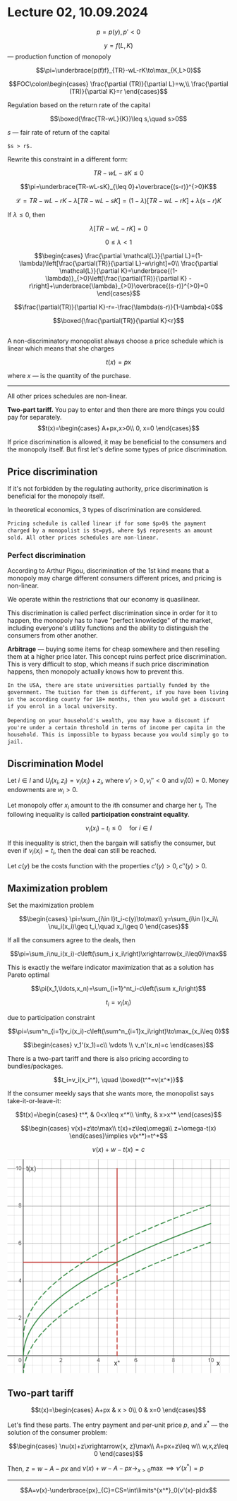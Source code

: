 # Lecture 02, 10.09.2024

$$p=p(y), p'<0$$

$$y=f(L, K)$$ — production function of monopoly

$$\pi=\underbrace{p(f)f}_{TR}-wL-rK\to\max_{K,L>0}$$

$$FOC\colon\begin{cases}
    \frac{\partial (TR)}{\partial L}=w,\\
    \frac{\partial (TR)}{\partial K}=r
\end{cases}$$

Regulation based on the return rate of the capital

$$\boxed{\frac{TR-wL}{K}}\leq s,\quad s>0$$

$s$ — fair rate of return of the capital

```{prf:proposition}
$s > r$.
```

Rewrite this constraint in a different form:

$$TR-wL-sK\leq 0$$

$$\pi=\underbrace{TR-wL-sK}_{\leq 0}+\overbrace{(s-r)}^{>0}K$$

$$\mathcal{L}=TR-wL-rK-\lambda[TR-wL-sK]=(1-\lambda)[TR-wL-rK]+\lambda(s-r)K$$

If $\lambda \leq 0$, then

$$\lambda[TR-wL-rK]=0$$

$$0\leq\lambda<1$$

$$\begin{cases}
\frac{\partial \mathcal{L}}{\partial L}=(1-\lambda)\left[\frac{\partial(TR)}{\partial L}-w\right]=0\\
\frac{\partial \mathcal{L}}{\partial K}=\underbrace{(1-\lambda)}_{>0}\left[\frac{\partial(TR)}{\partial K} -r\right]+\underbrace{\lambda}_{>0}\overbrace{(s-r)}^{>0}=0
\end{cases}$$

$$\frac{\partial(TR)}{\partial K}-r=-\frac{\lambda(s-r)}{1-\lambda}<0$$

$$\boxed{\frac{\partial(TR)}{\partial K}<r}$$

## 

A non-discriminatory monopolist always choose a price schedule which is linear which means that she charges 

$$t(x)=px$$

where $x$ — is the quantity of the purchase.

---

All other prices schedules are non-linear.

**Two-part tariff.** You pay to enter and then there are more things you could pay for separately.
$$t(x)=\begin{cases}
A+px,x>0\\
0, x=0
\end{cases}$$

If price discrimination is allowed, it may be beneficial to the consumers and the monopoly itself. But first let's define some types of price discrimination.

## Price discrimination

If it's not forbidden by the regulating authority, price discrimination is beneficial for the monopoly itself.

In theoretical economics, 3 types of discrimination are considered.

```{prf:definition}
Pricing schedule is called linear if for some $p>0$ the payment charged by a monopolist is $t=py$, where $y$ represents an amount sold. All other prices schedules are non-linear.
```

### Perfect discrimination

According to Arthur Pigou, discrimination of the 1st kind means that a monopoly may charge different consumers different prices, and pricing is non-linear.

We operate within the restrictions that our economy is quasilinear.

This discrimination is called perfect discrimination since in order for it to happen, the monopoly has to have "perfect knowledge" of the market, including everyone's utility functions and the ability to distinguish the consumers from other another.

**Arbitrage** — buying some items for cheap somewhere and then reselling them at a higher price later. This concept ruins perfect price discrimination. This is very difficult to stop, which means if such price discrimination happens, then monopoly actually knows how to prevent this.

```{prf:example}
In the USA, there are state universities partially funded by the government. The tuition for them is different, if you have been living in the according county for 18+ months, then you would get a discount if you enrol in a local university.

Depending on your household's wealth, you may have a discount if you're under a certain threshold in terms of income per capita in the household. This is impossible to bypass because you would simply go to jail.  
```

## Discrimination Model

Let $i\in I$ and $U_i(x_i,z_i)=\nu_i(x_i)+z_i$, where $\nu'_i>0,\nu_i''<0$ and $v_i(0)=0$. Money endowments are $w_i>0$.

Let monopoly offer $x_i$ amount to the $i$th consumer and charge her $t_i$. The following inequality is called **participation constraint equality**.

$$\nu_i(x_i)-t_i\leq 0\quad \text{for}\ i\in I$$

If this inequality is strict, then the bargain will satisfiy the consumer, but even if $\nu_i(x_i)=t_i$, then the deal can still be reached.

Let $c(y)$ be the costs function with the properties $c'(y)>0,c''(y)>0$. 

## Maximization problem

Set the maximization problem 

$$\begin{cases}
    \pi=\sum_{i\in I}t_i-c(y)\to\max\\
    y=\sum_{i\in I}x_i\\
    \nu_i(x_i)\geq t_i,\quad x_i\geq 0
\end{cases}$$

If all the consumers agree to the deals, then 

$$\pi=\sum_i\nu_i(x_i)-c\left(\sum_i x_i\right)\xrightarrow{x_i\leq0}\max$$

This is exactly the welfare indicator maximization that as a solution has Pareto optimal 


$$\pi(x_1,\ldots,x_n)=\sum_{i=1}^nt_i-c\left(\sum x_i\right)$$

$$t_i=v_i(x_i)$$

due to participation constraint

$$\pi=\sum^n_{i=1}v_i(x_i)-c\left(\sum^n_{i=1}x_i\right)\to\max_{x_i\leq 0}$$

$$\begin{cases}
v_1'(x_1)=c\\
\vdots \\
v_n'(x_n)=c
\end{cases}$$

There is a two-part tariff and there is also pricing according to bundles/packages.

$$t_i=v_i(x_i^*), \quad \boxed{t^*=v(x^*)}$$

If the consumer meekly says that she wants more, the monopolist says take-it-or-leave-it:

$$t(x)=\begin{cases}
t^*, & 0<x\leq x^*\\
\infty, & x>x^*
\end{cases}$$

$$\begin{cases}
v(x)+z\to\max\\
t(x)+z\leq\omega\\
z=\omega-t(x)
\end{cases}\implies v(x^*)=t^*$$

$$v(x)+w-t(x)=c$$

![alt text](image-6.png)

## Two-part tariff

$$t(x)=\begin{cases}
A+px & x > 0\\
0 & x=0
\end{cases}$$

Let's find these parts. 
The entry payment and per-unit price $p$, and $x^*$ — the solution of the consumer problem:

$$\begin{cases}
\nu(x)+z\xrightarrow{x, z}\max\\
A+px+z\leq w\\
w,x,z\leq 0
\end{cases}$$

Then, $z=w-A-px$ and $\nu(x)+w-A-px\to_{x>0}\max\implies v'(x^*)=p$

---

$$A=v(x)-\underbrace{px}_{C}=CS=\int\limits^{x^*}_0(v'(x)-p)dx$$